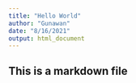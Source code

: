 ```yaml
---
title: "Hello World"
author: "Gunawan"
date: "8/16/2021"
output: html_document
---
```


## This is a markdown file

